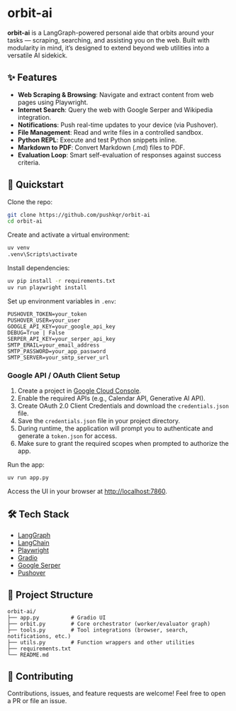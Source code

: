 # orbit-ai

**orbit-ai** is a LangGraph-powered personal aide that orbits around your tasks — scraping, searching, and assisting you on the web. Built with modularity in mind, it’s designed to extend beyond web utilities into a versatile AI sidekick.

## ✨ Features

* **Web Scraping & Browsing**: Navigate and extract content from web pages using Playwright.
* **Internet Search**: Query the web with Google Serper and Wikipedia integration.
* **Notifications**: Push real-time updates to your device (via Pushover).
* **File Management**: Read and write files in a controlled sandbox.
* **Python REPL**: Execute and test Python snippets inline.
* **Markdown to PDF**: Convert Markdown (.md) files to PDF.
* **Evaluation Loop**: Smart self-evaluation of responses against success criteria.

## 🚀 Quickstart

Clone the repo:

```bash
git clone https://github.com/pushkqr/orbit-ai
cd orbit-ai
```

Create and activate a virtual environment:

```bash
uv venv
.venv\Scripts\activate
```

Install dependencies:

```bash
uv pip install -r requirements.txt
uv run playwright install
```

Set up environment variables in `.env`:

```
PUSHOVER_TOKEN=your_token
PUSHOVER_USER=your_user
GOOGLE_API_KEY=your_google_api_key
DEBUG=True | False
SERPER_API_KEY=your_serper_api_key
SMTP_EMAIL=your_email_address
SMTP_PASSWORD=your_app_password
SMTP_SERVER=your_smtp_server_url
```

### Google API / OAuth Client Setup

1. Create a project in [Google Cloud Console](https://console.cloud.google.com/).
2. Enable the required APIs (e.g., Calendar API, Generative AI API).
3. Create OAuth 2.0 Client Credentials and download the `credentials.json` file.
4. Save the `credentials.json` file in your project directory.
5. During runtime, the application will prompt you to authenticate and generate a `token.json` for access.
6. Make sure to grant the required scopes when prompted to authorize the app.

Run the app:

```bash
uv run app.py
```

Access the UI in your browser at [http://localhost:7860](http://localhost:7860).

## 🛠️ Tech Stack

* [LangGraph](https://github.com/langchain-ai/langgraph)
* [LangChain](https://www.langchain.com/)
* [Playwright](https://playwright.dev/)
* [Gradio](https://gradio.app/)
* [Google Serper](https://serper.dev/)
* [Pushover](https://pushover.net)

## 📂 Project Structure

```
orbit-ai/
├── app.py          # Gradio UI
├── orbit.py        # Core orchestrator (worker/evaluator graph)
├── tools.py        # Tool integrations (browser, search, notifications, etc.)
├── utils.py        # Function wrappers and other utilities
├── requirements.txt
└── README.md
```

## 🤝 Contributing

Contributions, issues, and feature requests are welcome!
Feel free to open a PR or file an issue.
